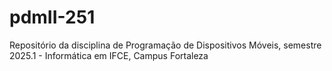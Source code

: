 # pdmII-251
Repositório da disciplina de Programação de Dispositivos Móveis, semestre 2025.1 - Informática em IFCE, Campus Fortaleza
